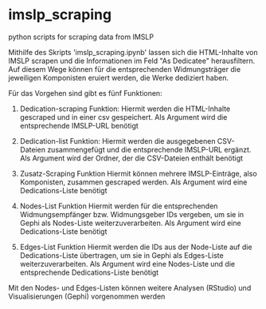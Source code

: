 # imslp_scraping
python scripts for scraping data from IMSLP

Mithilfe des Skripts 'imslp_scraping.ipynb' lassen sich die HTML-Inhalte von IMSLP scrapen und die Informationen im Feld "As Dedicatee" herausfiltern. Auf diesem Wege können für die  entsprechenden Widmungsträger die jeweiligen Komponisten eruiert werden, die Werke dediziert haben. 

Für das Vorgehen sind gibt es fünf Funktionen:
1. Dedication-scraping Funktion:
Hiermit werden die HTML-Inhalte gescraped und in einer csv gespeichert. Als Argument wird die entsprechende IMSLP-URL benötigt

2. Dedication-list Funktion:
Hiermit werden die ausgegebenen CSV-Dateien zusammengefügt und die entsprechende IMSLP-URL ergänzt. Als Argument wird der Ordner, der die CSV-Dateien enthält benötigt

3. Zusatz-Scraping Funktion
Hiermit können mehrere IMSLP-Einträge, also Komponisten, zusammen gescraped werden. Als Argument wird eine Dedications-Liste benötigt

4. Nodes-List Funktion
Hiermit werden für die entsprechenden Widmungsempfänger bzw. Widmungsgeber IDs vergeben, um sie in Gephi als Nodes-Liste weiterzuverarbeiten. Als Argument wird eine Dedications-Liste benötigt

5. Edges-List Funktion
Hiermit werden die IDs aus der Node-Liste auf die Dedications-Liste übertragen, um sie in Gephi als Edges-Liste weiterzuverarbeiten. Als Argument wird eine Nodes-Liste und die entsprechende Dedications-Liste benötigt

Mit den Nodes- und Edges-Listen können weitere Analysen (RStudio) und Visualisierungen (Gephi) vorgenommen werden 
